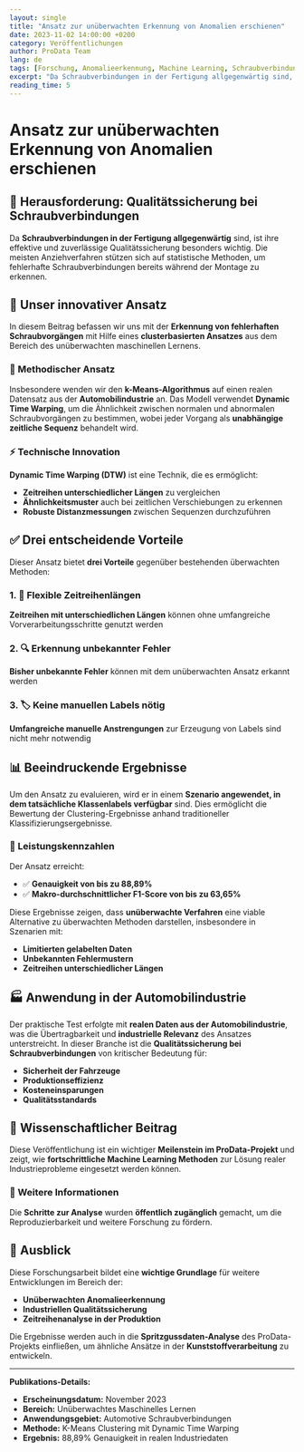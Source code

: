 ```yaml
---
layout: single
title: "Ansatz zur unüberwachten Erkennung von Anomalien erschienen"
date: 2023-11-02 14:00:00 +0200
category: Veröffentlichungen
author: ProData Team
lang: de
tags: [Forschung, Anomalieerkennung, Machine Learning, Schraubverbindungen, Clustering, K-Means]
excerpt: "Da Schraubverbindungen in der Fertigung allgegenwärtig sind, ist ihre effektive und zuverlässige Qualitätssicherung besonders wichtig. Wir stellen einen clusterbasierten Ansatz zur unüberwachten Erkennung von fehlerhaften Schraubvorgängen vor."
reading_time: 5
---
```


# Ansatz zur unüberwachten Erkennung von Anomalien erschienen

## 🔩 Herausforderung: Qualitätssicherung bei Schraubverbindungen

Da **Schraubverbindungen in der Fertigung allgegenwärtig** sind, ist ihre effektive und zuverlässige Qualitätssicherung besonders wichtig. Die meisten Anziehverfahren stützen sich auf statistische Methoden, um fehlerhafte Schraubverbindungen bereits während der Montage zu erkennen.

## 🧠 Unser innovativer Ansatz

In diesem Beitrag befassen wir uns mit der **Erkennung von fehlerhaften Schraubvorgängen** mit Hilfe eines **clusterbasierten Ansatzes** aus dem Bereich des unüberwachten maschinellen Lernens. 

### 🎯 Methodischer Ansatz

Insbesondere wenden wir den **k-Means-Algorithmus** auf einen realen Datensatz aus der **Automobilindustrie** an. Das Modell verwendet **Dynamic Time Warping**, um die Ähnlichkeit zwischen normalen und abnormalen Schraubvorgängen zu bestimmen, wobei jeder Vorgang als **unabhängige zeitliche Sequenz** behandelt wird.

### ⚡ Technische Innovation

**Dynamic Time Warping (DTW)** ist eine Technik, die es ermöglicht:
- **Zeitreihen unterschiedlicher Längen** zu vergleichen
- **Ähnlichkeitsmuster** auch bei zeitlichen Verschiebungen zu erkennen
- **Robuste Distanzmessungen** zwischen Sequenzen durchzuführen

## ✅ Drei entscheidende Vorteile

Dieser Ansatz bietet **drei Vorteile** gegenüber bestehenden überwachten Methoden:

### 1. 📏 Flexible Zeitreihenlängen
**Zeitreihen mit unterschiedlichen Längen** können ohne umfangreiche Vorverarbeitungsschritte genutzt werden

### 2. 🔍 Erkennung unbekannter Fehler  
**Bisher unbekannte Fehler** können mit dem unüberwachten Ansatz erkannt werden

### 3. 🏷️ Keine manuellen Labels nötig
**Umfangreiche manuelle Anstrengungen** zur Erzeugung von Labels sind nicht mehr notwendig

## 📊 Beeindruckende Ergebnisse

Um den Ansatz zu evaluieren, wird er in einem **Szenario angewendet, in dem tatsächliche Klassenlabels verfügbar** sind. Dies ermöglicht die Bewertung der Clustering-Ergebnisse anhand traditioneller Klassifizierungsergebnisse.

### 🎯 Leistungskennzahlen

Der Ansatz erreicht:
- ✅ **Genauigkeit von bis zu 88,89%**
- ✅ **Makro-durchschnittlicher F1-Score von bis zu 63,65%**

Diese Ergebnisse zeigen, dass **unüberwachte Verfahren** eine viable Alternative zu überwachten Methoden darstellen, insbesondere in Szenarien mit:
- **Limitierten gelabelten Daten**
- **Unbekannten Fehlermustern**
- **Zeitreihen unterschiedlicher Längen**

## 🏭 Anwendung in der Automobilindustrie

Der praktische Test erfolgte mit **realen Daten aus der Automobilindustrie**, was die Übertragbarkeit und **industrielle Relevanz** des Ansatzes unterstreicht. In dieser Branche ist die **Qualitätssicherung bei Schraubverbindungen** von kritischer Bedeutung für:

- **Sicherheit der Fahrzeuge**
- **Produktionseffizienz**
- **Kosteneinsparungen**
- **Qualitätsstandards**

## 🔬 Wissenschaftlicher Beitrag

Diese Veröffentlichung ist ein wichtiger **Meilenstein im ProData-Projekt** und zeigt, wie **fortschrittliche Machine Learning Methoden** zur Lösung realer Industrieprobleme eingesetzt werden können.

### 📖 Weitere Informationen

Die **Schritte zur Analyse** wurden **öffentlich zugänglich** gemacht, um die Reproduzierbarkeit und weitere Forschung zu fördern.

## 🚀 Ausblick

Diese Forschungsarbeit bildet eine **wichtige Grundlage** für weitere Entwicklungen im Bereich der:
- **Unüberwachten Anomalieerkennung**
- **Industriellen Qualitätssicherung**  
- **Zeitreihenanalyse in der Produktion**

Die Ergebnisse werden auch in die **Spritzgussdaten-Analyse** des ProData-Projekts einfließen, um ähnliche Ansätze in der **Kunststoffverarbeitung** zu entwickeln.

---

**Publikations-Details:**
- **Erscheinungsdatum:** November 2023
- **Bereich:** Unüberwachtes Maschinelles Lernen
- **Anwendungsgebiet:** Automotive Schraubverbindungen
- **Methode:** K-Means Clustering mit Dynamic Time Warping
- **Ergebnis:** 88,89% Genauigkeit in realen Industriedaten